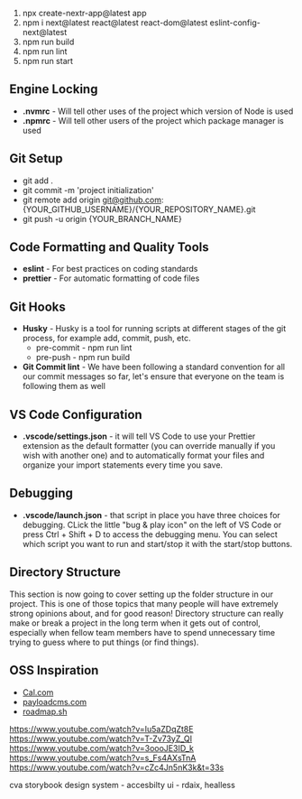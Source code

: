 1. npx create-nextr-app@latest app
2. npm i next@latest react@latest react-dom@latest eslint-config-next@latest
3. npm run build
4. npm run lint
5. npm run start

## Engine Locking

- **.nvmrc** - Will tell other uses of the project which version of Node is used
- **.npmrc** - Will tell other users of the project which package manager is used

## Git Setup

- git add .
- git commit -m 'project initialization'
- git remote add origin git@github.com:{YOUR_GITHUB_USERNAME}/{YOUR_REPOSITORY_NAME}.git
- git push -u origin {YOUR_BRANCH_NAME}

## Code Formatting and Quality Tools

- **eslint** - For best practices on coding standards
- **prettier** - For automatic formatting of code files

## Git Hooks

- **Husky** - Husky is a tool for running scripts at different stages of the git process, for example add, commit, push, etc.
  - pre-commit - npm run lint
  - pre-push - npm run build
- **Git Commit lint** - We have been following a standard convention for all our commit messages so far, let's ensure that everyone on the team is following them as well

## VS Code Configuration

- **.vscode/settings.json** - it will tell VS Code to use your Prettier extension as the default formatter (you can override manually if you wish with another one) and to automatically format your files and organize your import statements every time you save.

## Debugging

- **.vscode/launch.json** - that script in place you have three choices for debugging. CLick the little "bug & play icon" on the left of VS Code or press Ctrl + Shift + D to access the debugging menu. You can select which script you want to run and start/stop it with the start/stop buttons.

## Directory Structure

This section is now going to cover setting up the folder structure in our project. This is one of those topics that many people will have extremely strong opinions about, and for good reason! Directory structure can really make or break a project in the long term when it gets out of control, especially when fellow team members have to spend unnecessary time trying to guess where to put things (or find things).

## OSS Inspiration

- [Cal.com](https://github.com/calcom/cal.com)
- [payloadcms.com](https://github.com/payloadcms/payload)
- [roadmap.sh](https://github.com/kamranahmedse/developer-roadmap)

<!--
a goooood portfolio that include evevyrthing
a protpotype and syaing i have already worked on this here ios a demo job posting to see what kind of freelancer and how they apply! and also you can hiure yourself first as weeel
  -->

https://www.youtube.com/watch?v=Iu5aZDqZt8E
https://www.youtube.com/watch?v=T-Zv73yZ_QI
https://www.youtube.com/watch?v=3oooJE3ID_k
https://www.youtube.com/watch?v=s_Fs4AXsTnA
https://www.youtube.com/watch?v=cZc4Jn5nK3k&t=33s

cva
storybook
design system -
accesbilty ui - rdaix, healless
